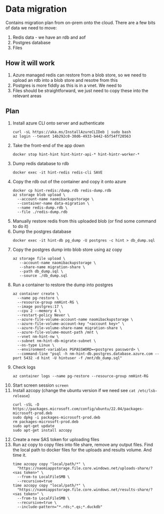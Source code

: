 # Data migration

Contains migration plan from on-prem onto the cloud. There are a few bits of data we need to move:

1. Redis data - we have an rdb and aof
2. Postgres database
3. Files

## How it will work

1. Azure managed redis can restore from a blob store, so we need to upload an rdb into a blob store and resotre from this
2. Postgres is more fiddly as this is in a vnet. We need to
3. Files should be straightforward, we just need to copy these into the relevant areas

## Plan

1. Install azure CLI onto server and authenticate
    ```
    curl -sL https://aka.ms/InstallAzureCLIDeb | sudo bash
    az login --tenant 14b292c0-30d6-4933-b442-65f54ff20563
    ```
1. Take the front-end of the app down
    ```
    docker stop hint-hint hint-hintr-api-* hint-hintr-worker-*
    ```
1. Dump redis database to rdb
    ```
    docker exec -it hint-redis redis-cli SAVE
    ```
1. Copy the rdb out of the container and copy it onto azure
    ```
    docker cp hint-redis:/dump.rdb redis-dump.rdb
    az storage blob upload \
      --account-name naomibackupstorage \
      --container-name data-migration \
      --name redis-dump.rdb \
      --file ./redis-dump.rdb
    ```
1. Manually restore redis from this uploaded blob (or find some command to do it)
1. Dump the postgres database
   ```
   docker exec -it hint-db pg_dump -U postgres -c hint > db_dump.sql
   ```
1. Copy the postgres dump into blob store using az copy
   ```
   az storage file upload \
      --account-name naomibackupstorage \
      --share-name migration-share \
      --path db_dump.sql \
      --source ./db_dump.sql
   ```
1. Run a container to restore the dump into postgres
   ```
   az container create \
     --name pg-restore \
     --resource-group nmHint-RG \
     --image postgres:17 \
     --cpu 2 --memory 4 \
     --restart-policy Never \
     --azure-file-volume-account-name naomibackupstorage \
     --azure-file-volume-account-key "<account key>" \
     --azure-file-volume-share-name migration-share \
     --azure-file-volume-mount-path /mnt \
     --vnet nm-hint-nw \
     --subnet nm-hint-db-migrate-subnet \
     --os-type Linux \
     --environment-variables PGPASSWORD=<postgres password> \
     --command-line "psql -h nm-hint-db.postgres.database.azure.com --port 5432 -d hint -U hintuser -f /mnt/db_dump.sql"
   ```
1. Check logs
   ```
   az container logs --name pg-restore --resource-group nmHint-RG
   ```
1. Start screen session
   `screen`
1. Install azcopy (change the ubuntu version if we need see `cat /etc/lsb-release`)
   ```
   curl -sSL -O https://packages.microsoft.com/config/ubuntu/22.04/packages-microsoft-prod.deb
   sudo dpkg -i packages-microsoft-prod.deb
   rm packages-microsoft-prod.deb
   sudo apt-get update
   sudo apt-get install azcopy
   ```
1. Create a new SAS token for uploading files
1. Run az copy to copy files into file share, remove any output files.
   Find the local path to docker files for the uploads and results volume. And time it.
   ```
   time azcopy copy "local/path/*" \
     "https://naomiappstorage.file.core.windows.net/uploads-share/?<sas token>" \
     --from-to LocalFileSMB \
     --recursive=true
   time azcopy copy "local/path/*" \
     "https://naomiappstorage.file.core.windows.net/results-share/?<sas token>" \
     --from-to LocalFileSMB \
     --recursive=true \
     --include-pattern="*.rds;*.qs;*.duckdb"
   ```
